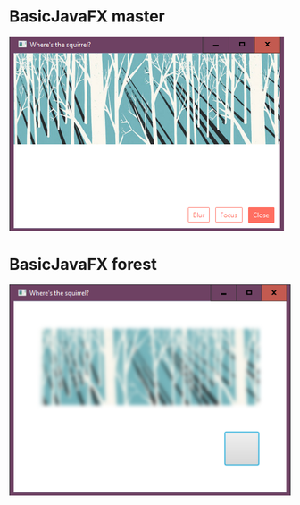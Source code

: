# BasicJavaFX master
![](https://github.com/saramt89/BasicJavaFX/blob/master/BasicJavaFX_master.PNG)
# BasicJavaFX forest
![](https://github.com/saramt89/BasicJavaFX/blob/master/BasicJavaFX_forest.PNG)